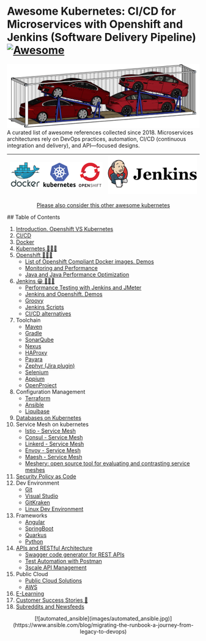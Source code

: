 # Awesome Kubernetes: CI/CD for Microservices with Openshift and Jenkins (Software Delivery Pipeline) [![Awesome](https://cdn.rawgit.com/sindresorhus/awesome/d7305f38d29fed78fa85652e3a63e154dd8e8829/media/badge.svg)](https://github.com/sindresorhus/awesome)

<img alt="Container with cars" src="images/container_with_cars.png"> 
<head>
<meta property="og:image" content="https://awesome-kubernetes.readthedocs.io/images/container_with_cars.png">
</head>
A curated list of awesome references collected since 2018.
Microservices architectures rely on DevOps practices, automation, CI/CD (continuous integration and delivery), and API—focused designs.

<center>

|[![openshift videos](images/docker_kubernetes_openshift.png)](https://www.youtube.com/user/rhopenshift)|[![jenkins videos](images/jenkins-logo.png)](https://www.youtube.com/user/CloudBeesTV)|
|:---:|:---:|

</center>
<div id="player"></div>

<center>
    
[Please also consider this other awesome kubernetes](https://ramitsurana.github.io/awesome-kubernetes/)

</center>
## Table of Contents

1. [Introduction. Openshift VS Kubernetes](introduction.md)
2. [CI/CD](cicd.md)
3. [Docker](docker.md)
4. [Kubernetes 🌟🌟🌟](kubernetes.md)
5. [Openshift 🌟🌟🌟](openshift.md)
    - [List of Openshift Compliant Docker images. Demos](openshift-compliant-images.md)
    - [Monitoring and Performance](monitoring.md)
    - [Java and Java Performance Optimization](java-and-java-performance-optimization.md)
6. [Jenkins 😀 🌟🌟🌟](jenkins.md)
    - [Performance Testing with Jenkins and JMeter](performance-testing-with-jenkins-and-jmeter.md)
    - [Jenkins and Openshift. Demos](jenkins-and-openshift.md)
    - [Groovy](groovy.md)
    - [Jenkins Scripts](scripts/README.md)
    - [CI/CD alternatives](cicd-alternatives.md)
7. Toolchain
    - [Maven](maven.md)
    - [Gradle](gradle.md)
    - [SonarQube](sonarqube.md)
    - [Nexus](nexus.md)
    - [HAProxy](haproxy.md)
    - [Payara](payara.md)
    - [Zephyr (Jira plugin)](zephyr.md)
    - [Selenium](selenium.md)
    - [Appium](appium.md)
    - [OpenProject](https://www.openproject.org/)
8. Configuration Management
    - [Terraform](terraform.md)
    - [Ansible](ansible.md)
    - [Liquibase](liquibase.md)
9. [Databases on Kubernetes](databases.md)
10. Service Mesh on kubernetes
    - [Istio - Service Mesh](istio.md)
    - [Consul - Service Mesh](consul.md)
    - [Linkerd - Service Mesh](https://linkerd.io/)
    - [Envoy - Service Mesh](https://www.envoyproxy.io/)
    - [Maesh - Service Mesh](https://containo.us/maesh/)
    - [Meshery: open source tool for evaluating and contrasting service meshes](https://meshery.io/)
11. [Security Policy as Code](securityascode.md)
12. Dev Environment    
    - [Git](git.md)
    - [Visual Studio](visual-studio.md)
    - [GitKraken](gitkraken.md)
    - [Linux Dev Environment](linux-dev-env.md)
13. Frameworks
    - [Angular](angular.md)
    - [SpringBoot](SpringBoot.md)
    - [Quarkus](quarkus.md)
    - [Python](python.md)
14. [APIs and RESTful Architecture](apis-and-restful-architecture.md)
    - [Swagger code generator for REST APIs](swagger-code-generator-for-rest-apis.md)
    - [Test Automation with Postman](postman.md)
    - [3scale API Management](3scale.md)
15. Public Cloud
    - [Public Cloud Solutions](public-cloud-solutions.md)
    - [AWS](aws.md)
16. [E-Learning](elearning.md)
17. [Customer Success Stories 🌟](customer.md)
18. [Subreddits and Newsfeeds](newsfeeds.md)

<!-- El fin de la memoria? Documental 
<center>
    
<div class="container">
<iframe src="https://www.youtube.com/embed/tentcmxz3Bo?start=633&end=654" frameborder="0" allowfullscreen class="video"></iframe>	
</div>
</br>
-->
<center>
[![automated_ansible](images/automated_ansible.jpg)](https://www.ansible.com/blog/migrating-the-runbook-a-journey-from-legacy-to-devops)
</center>
